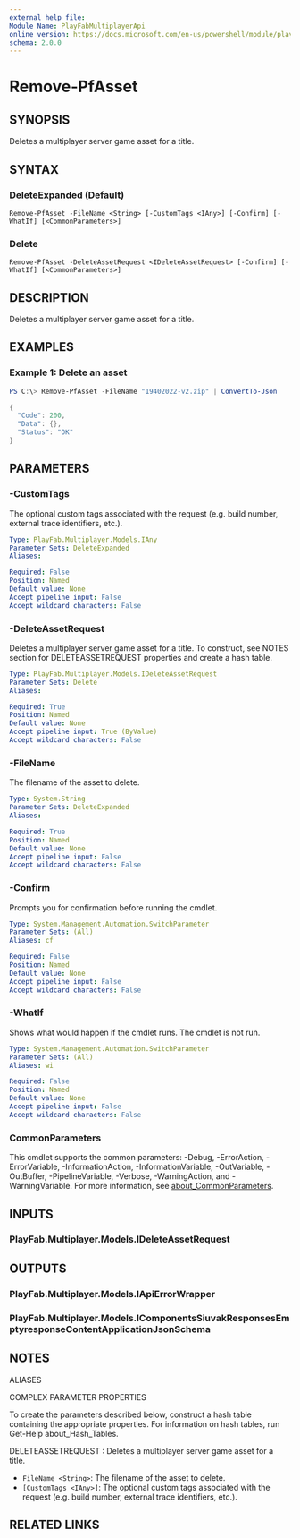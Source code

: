 ```yaml
---
external help file:
Module Name: PlayFabMultiplayerApi
online version: https://docs.microsoft.com/en-us/powershell/module/playfabmultiplayerapi/remove-pfasset
schema: 2.0.0
---
```


# Remove-PfAsset

## SYNOPSIS
Deletes a multiplayer server game asset for a title.

## SYNTAX

### DeleteExpanded (Default)
```
Remove-PfAsset -FileName <String> [-CustomTags <IAny>] [-Confirm] [-WhatIf] [<CommonParameters>]
```

### Delete
```
Remove-PfAsset -DeleteAssetRequest <IDeleteAssetRequest> [-Confirm] [-WhatIf] [<CommonParameters>]
```

## DESCRIPTION
Deletes a multiplayer server game asset for a title.

## EXAMPLES

### Example 1: Delete an asset
```powershell
PS C:\> Remove-PfAsset -FileName "19402022-v2.zip" | ConvertTo-Json

{
  "Code": 200,
  "Data": {},
  "Status": "OK"
}
```



## PARAMETERS

### -CustomTags
The optional custom tags associated with the request (e.g.
build number, external trace identifiers, etc.).

```yaml
Type: PlayFab.Multiplayer.Models.IAny
Parameter Sets: DeleteExpanded
Aliases:

Required: False
Position: Named
Default value: None
Accept pipeline input: False
Accept wildcard characters: False
```

### -DeleteAssetRequest
Deletes a multiplayer server game asset for a title.
To construct, see NOTES section for DELETEASSETREQUEST properties and create a hash table.

```yaml
Type: PlayFab.Multiplayer.Models.IDeleteAssetRequest
Parameter Sets: Delete
Aliases:

Required: True
Position: Named
Default value: None
Accept pipeline input: True (ByValue)
Accept wildcard characters: False
```

### -FileName
The filename of the asset to delete.

```yaml
Type: System.String
Parameter Sets: DeleteExpanded
Aliases:

Required: True
Position: Named
Default value: None
Accept pipeline input: False
Accept wildcard characters: False
```

### -Confirm
Prompts you for confirmation before running the cmdlet.

```yaml
Type: System.Management.Automation.SwitchParameter
Parameter Sets: (All)
Aliases: cf

Required: False
Position: Named
Default value: None
Accept pipeline input: False
Accept wildcard characters: False
```

### -WhatIf
Shows what would happen if the cmdlet runs.
The cmdlet is not run.

```yaml
Type: System.Management.Automation.SwitchParameter
Parameter Sets: (All)
Aliases: wi

Required: False
Position: Named
Default value: None
Accept pipeline input: False
Accept wildcard characters: False
```

### CommonParameters
This cmdlet supports the common parameters: -Debug, -ErrorAction, -ErrorVariable, -InformationAction, -InformationVariable, -OutVariable, -OutBuffer, -PipelineVariable, -Verbose, -WarningAction, and -WarningVariable. For more information, see [about_CommonParameters](http://go.microsoft.com/fwlink/?LinkID=113216).

## INPUTS

### PlayFab.Multiplayer.Models.IDeleteAssetRequest

## OUTPUTS

### PlayFab.Multiplayer.Models.IApiErrorWrapper

### PlayFab.Multiplayer.Models.IComponentsSiuvakResponsesEmptyresponseContentApplicationJsonSchema

## NOTES

ALIASES

COMPLEX PARAMETER PROPERTIES

To create the parameters described below, construct a hash table containing the appropriate properties. For information on hash tables, run Get-Help about_Hash_Tables.


DELETEASSETREQUEST <IDeleteAssetRequest>: Deletes a multiplayer server game asset for a title.
  - `FileName <String>`: The filename of the asset to delete.
  - `[CustomTags <IAny>]`: The optional custom tags associated with the request (e.g. build number, external trace identifiers, etc.).

## RELATED LINKS

